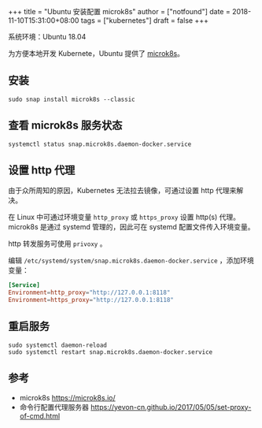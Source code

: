+++
title = "Ubuntu 安装配置 microk8s"
author = ["notfound"]
date = 2018-11-10T15:31:00+08:00
tags = ["kubernetes"]
draft = false
+++

系统环境：Ubuntu 18.04

为方便本地开发 Kubernete，Ubuntu 提供了 [microk8s](https://microk8s.io/)。

## 安装

```shell
sudo snap install microk8s --classic
```

## 查看 microk8s 服务状态

```shell
systemctl status snap.microk8s.daemon-docker.service
```

## 设置 http 代理

由于众所周知的原因，Kubernetes 无法拉去镜像，可通过设置 http 代理来解决。

在 Linux 中可通过环境变量 `http_proxy` 或 `https_proxy` 设置 http(s) 代理。microk8s 是通过 systemd 管理的，因此可在 systemd 配置文件传入环境变量。

http 转发服务可使用 `privoxy` 。

编辑 `/etc/systemd/system/snap.microk8s.daemon-docker.service` ，添加环境变量：

```conf
[Service]
Environment=http_proxy="http://127.0.0.1:8118"
Environment=https_proxy="http://127.0.0.1:8118"
```

## 重启服务

```shell
sudo systemctl daemon-reload
sudo systemctl restart snap.microk8s.daemon-docker.service
```

## 参考

- microk8s <https://microk8s.io/>
- 命令行配置代理服务器 <https://yevon-cn.github.io/2017/05/05/set-proxy-of-cmd.html>
